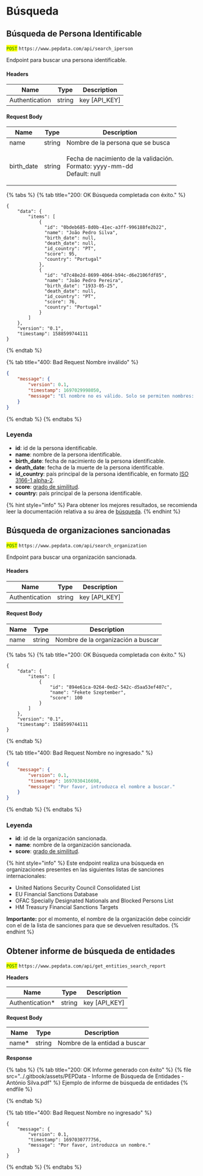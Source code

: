 # Búsqueda

## Búsqueda de Persona Identificable

<mark style="color:green;">`POST`</mark> `https://www.pepdata.com/api/search_iperson`

Endpoint para buscar una persona identificable.

#### Headers

| Name           | Type   | Description     |
| -------------- | ------ | --------------- |
| Authentication | string | key \[API\_KEY] |

#### Request Body

| Name        | Type   | Description                                                                           |
| ----------- | ------ | ------------------------------------------------------------------------------------- |
| name        | string | Nombre de la persona que se busca                                                     |
| birth\_date | string | <p>Fecha de nacimiento de la validación. <br>Formato: yyyy-mm-dd<br>Default: null</p> |

{% tabs %}
{% tab title="200: OK Búsqueda completada con éxito." %}
```
{
    "data": {
        "items": [
            {
              "id": "0bdeb685-8d0b-41ec-a3ff-996188fe2b22",
              "name": "João Pedro Silva",
              "birth_date": null,
              "death_date": null,
              "id_country": "PT",
              "score": 95,
              "country": "Portugal"
            },
            {
              "id": "d7c48e2d-8699-4064-b94c-d6e2106fdf85",
              "name": "João Pedro Pereira",
              "birth_date": "1933-05-25",
              "death_date": null,
              "id_country": "PT",
              "score": 76,
              "country": "Portugal"
            }
        ]
    },
    "version": "0.1",
    "timestamp": 1588599744111
}
```
{% endtab %}

{% tab title="400: Bad Request Nombre inválido" %}


```json
{
    "message": {
        "version": 0.1,
        "timestamp": 1697029998050,
        "message": "El nombre no es válido. Solo se permiten nombres:  • Solo con caracteres latinos, apóstrofes, espacios, puntos o guiones;"
    }
}
```
{% endtab %}
{% endtabs %}

### Leyenda

* **id**: id de la persona identificable.
* **name**: nombre de la persona identificable.
* **birth\_date**: fecha de nacimiento de la persona identificable.
* **death\_date**: fecha de la muerte de la persona identificable.
* **id\_country**: país principal de la persona identificable, en formato [ISO 3166-1 alpha-2](https://en.wikipedia.org/wiki/ISO\_3166-1\_alpha-2).
* **score**: [grado de similitud](../glossario/glossario-aplicacao.md#grau-de-semelhanca).
* **country:** país principal de la persona identificable.

{% hint style="info" %}
Para obtener los mejores resultados, se recomienda leer la documentación relativa a su área de [búsqueda](../a-aplicacao/pesquisa.md).
{% endhint %}

## Búsqueda de organizaciones sancionadas

<mark style="color:green;">`POST`</mark> `https://www.pepdata.com/api/search_organization`

Endpoint para buscar una organización sancionada.

#### Headers

| Name           | Type   | Description     |
| -------------- | ------ | --------------- |
| Authentication | string | key \[API\_KEY] |

#### Request Body

| Name | Type   | Description                        |
| ---- | ------ | ---------------------------------- |
| name | string | Nombre de la organización a buscar |

{% tabs %}
{% tab title="200: OK Búsqueda completada con éxito." %}
```
{
    "data": {
        "items": [
            {
                "id": "894e61ca-0264-0ed2-542c-d5aa53ef407c",
                "name": "Fekete Szeptember",
                "score": 100
            }
        ]
    },
    "version": "0.1",
    "timestamp": 1588599744111
}
```
{% endtab %}

{% tab title="400: Bad Request Nombre no ingresado." %}


```json
{
    "message": {
        "version": 0.1,
        "timestamp": 1697030416698,
        "message": "Por favor, introduzca el nombre a buscar."
    }
}
```
{% endtab %}
{% endtabs %}

### Leyenda

* **id**: id de la organización sancionada.
* **name**: nombre de la organización sancionada.
* **score**: [grado de similitud](../glossario/glossario-aplicacao.md#grau-de-semelhanca).

{% hint style="info" %}
Este endpoint realiza una búsqueda en organizaciones presentes en las siguientes listas de sanciones internacionales:

* United Nations Security Council Consolidated List
* EU Financial Sanctions Database
* OFAC Specially Designated Nationals and Blocked Persons List
* HM Treasury Financial Sanctions Targets

**Importante:** por el momento, el nombre de la organización debe coincidir con el de la lista de sanciones para que se devuelven resultados.
{% endhint %}

## Obtener informe de búsqueda de entidades

<mark style="color:green;">`POST`</mark> `https://www.pepdata.com/api/get_entities_search_report`

**Headers**

| Name             | Type   | Description     |
| ---------------- | ------ | --------------- |
| Authentication\* | string | key \[API\_KEY] |

**Request Body**

| Name   | Type   | Description                   |
| ------ | ------ | ----------------------------- |
| name\* | string | Nombre de la entidad a buscar |

**Response**

{% tabs %}
{% tab title="200: OK Informe generado con éxito" %}
{% file src="../.gitbook/assets/PEPData - Informe de Búsqueda de Entidades - António Silva.pdf" %}
Ejemplo de informe de búsqueda de entidades
{% endfile %}


{% endtab %}

{% tab title="400: Bad Request Nombre no ingresado" %}
```
{
    "message": {
        "version": 0.1,
        "timestamp": 1697030777756,
        "message": "Por favor, introduzca un nombre."
    }
}
```
{% endtab %}
{% endtabs %}
